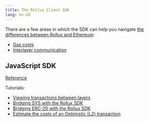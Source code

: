 ```yaml
---
title: The Rollux Client SDK
lang: en-US
---
```


There are a few areas in which the SDK can help you navigate [the differences between Rollux and Ethereum](../developers/build/differences/):


- [Gas costs](../developers/build/transaction-fees.md)
- [Interlayer communication](../developers/bridge/basics.md)

## JavaScript SDK

[Reference](https://sdk.optimism.io/)

Tutorials:
- [Viewing transactions between layers](https://github.com/SYS-Labs/rollux-tutorial/tree/main/sdk-view-tx)
- [Bridging SYS with the Rollux SDK](https://github.com/SYS-Labs/rollux-tutorial/tree/main/cross-dom-bridge-eth)
- [Bridging ERC-20 with the Rollux SDK](https://github.com/SYS-Labs/rollux-tutorial/tree/main/cross-dom-bridge-erc20)
- [Estimate the costs of an Optimistic (L2) transaction](https://github.com/SYS-Labs/rollux-tutorial/tree/main/sdk-estimate-gas)